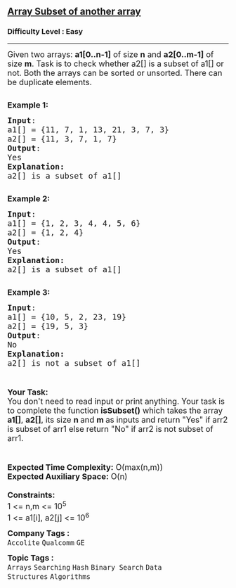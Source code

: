 <h2><a href="https://practice.geeksforgeeks.org/problems/array-subset-of-another-array2317/1?page=1&difficulty[]=0&difficulty[]=1&category[]=Arrays&sprint=94ade6723438d94ecf0c00c3937dad55&sortBy=submissions">Array Subset of another array</a></h2><h3>Difficulty Level : Easy</h3><hr><div class="problems_problem_content__Xm_eO"><p><span style="font-size: 18px;">Given two arrays: <strong>a1[0..n-1]</strong> of size <strong>n</strong> and <strong>a2[0..m-1]</strong> of size <strong>m</strong>. Task is to check whether a2[] is a subset of a1[] or not. Both the arrays can be sorted or unsorted. There can be duplicate elements.</span><br>&nbsp;</p>
<p><span style="font-size: 18px;"><strong>Example 1:</strong></span></p>
<pre><span style="font-size: 18px;"><strong>Input</strong>:
a1[] = {11, 7, 1, 13, 21, 3, 7, 3}
a2[] = {11, 3, 7, 1, 7}
<strong>Output</strong>:
Yes
<strong>Explanation:</strong>
a2[] is a subset of a1[]</span></pre>
<p><br><span style="font-size: 18px;"><strong>Example 2:</strong></span></p>
<pre><span style="font-size: 18px;"><strong>Input</strong>:
a1[] = {1, 2, 3, 4, 4, 5, 6}
a2[] = {1, 2, 4}
<strong>Output</strong>:
Yes
<strong>Explanation:</strong>
a2[] is a subset of a1[]</span></pre>
<p><br><span style="font-size: 18px;"><strong>Example 3:</strong></span></p>
<pre><span style="font-size: 18px;"><strong>Input</strong>:
a1[] = {10, 5, 2, 23, 19}
a2[] = {19, 5, 3}<strong>
Output</strong>:
No<strong>
Explanation:</strong>
a2[] is not a subset of a1[]</span></pre>
<p>&nbsp;</p>
<p><span style="font-size: 18px;"><strong>Your Task:&nbsp;&nbsp;</strong><br>You don't need to read input or print anything. Your task is to complete the function <strong>isSubset()</strong>&nbsp;which takes the array <strong>a1[]</strong>, <strong>a2[]</strong>, its size <strong>n </strong>and <strong>m </strong>as inputs and return "Yes" if arr2 is subset of arr1 else return "No" if arr2 is not subset of arr1.</span></p>
<p>&nbsp;</p>
<p><span style="font-size: 18px;"><strong>Expected Time Complexity:</strong> O(max(n,m))<br><strong>Expected Auxiliary Space:</strong> O(n)<br><br><strong>Constraints:</strong><br>1 &lt;= n,m &lt;= 10<sup>5</sup><br>1 &lt;= a1[i], a2[j] &lt;= 10<sup>6</sup></span></p></div><p><span style=font-size:18px><strong>Company Tags : </strong><br><code>Accolite</code>&nbsp;<code>Qualcomm</code>&nbsp;<code>GE</code>&nbsp;<br><p><span style=font-size:18px><strong>Topic Tags : </strong><br><code>Arrays</code>&nbsp;<code>Searching</code>&nbsp;<code>Hash</code>&nbsp;<code>Binary Search</code>&nbsp;<code>Data Structures</code>&nbsp;<code>Algorithms</code>&nbsp;